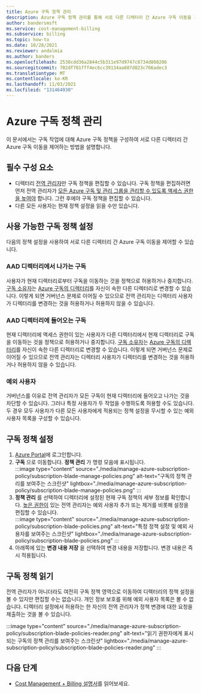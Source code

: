 ```yaml
---
title: Azure 구독 정책 관리
description: Azure 구독 정책 관리를 통해 서로 다른 디렉터리 간 Azure 구독 이동을 제어하는 방법을 알아봅니다.
author: bandersmsft
ms.service: cost-management-billing
ms.subservice: billing
ms.topic: how-to
ms.date: 10/28/2021
ms.reviewer: andalmia
ms.author: banders
ms.openlocfilehash: 2530cdd36a2844c5b311e97d9747c8734d808206
ms.sourcegitcommit: 702df701fff4ec6cc39134aa607d023c766adec3
ms.translationtype: MT
ms.contentlocale: ko-KR
ms.lasthandoff: 11/03/2021
ms.locfileid: "131464930"
---
```

# <a name="manage-azure-subscription-policies"></a>Azure 구독 정책 관리

이 문서에서는 구독 작업에 대해 Azure 구독 정책을 구성하여 서로 다른 디렉터리 간 Azure 구독 이동을 제어하는 방법을 설명합니다.

## <a name="prerequisites"></a>필수 구성 요소

- 디렉터리 [전역 관리자](../../active-directory/roles/permissions-reference.md#global-administrator)만 구독 정책을 편집할 수 있습니다. 구독 정책을 편집하려면 먼저 전역 관리자가 [모든 Azure 구독 및 관리 그룹을 관리할 수 있도록 액세스 권한을 높여야](../../role-based-access-control/elevate-access-global-admin.md) 합니다. 그런 후에야 구독 정책을 편집할 수 있습니다.
- 다른 모든 사용자는 현재 정책 설정을 읽을 수만 있습니다.

## <a name="available-subscription-policy-settings"></a>사용 가능한 구독 정책 설정

다음의 정책 설정을 사용하여 서로 다른 디렉터리 간 Azure 구독 이동을 제어할 수 있습니다.

### <a name="subscriptions-leaving-aad-directory"></a>AAD 디렉터리에서 나가는 구독

사용자가 현재 디렉터리로부터 구독을 이동하는 것을 정책으로 허용하거나 중지합니다. [구독 소유자](../../role-based-access-control/built-in-roles.md#owner)는 [Azure 구독의 디렉터리](../../active-directory/fundamentals/active-directory-how-subscriptions-associated-directory.md)를 자신이 속한 다른 디렉터리로 변경할 수 있습니다. 이렇게 되면 거버넌스 문제로 이어질 수 있으므로 전역 관리자는 디렉터리 사용자가 디렉터리를 변경하는 것을 허용하거나 허용하지 않을 수 있습니다.

### <a name="subscriptions-entering-aad-directory"></a>AAD 디렉터리에 들어오는 구독

현재 디렉터리에 액세스 권한이 있는 사용자가 다른 디렉터리에서 현재 디렉터리로 구독을 이동하는 것을 정책으로 허용하거나 중지합니다. [구독 소유자](../../role-based-access-control/built-in-roles.md#owner)는 [Azure 구독의 디렉터리](../../active-directory/fundamentals/active-directory-how-subscriptions-associated-directory.md)를 자신이 속한 다른 디렉터리로 변경할 수 있습니다. 이렇게 되면 거버넌스 문제로 이어질 수 있으므로 전역 관리자는 디렉터리 사용자가 디렉터리를 변경하는 것을 허용하거나 허용하지 않을 수 있습니다.

### <a name="exempted-users"></a>예외 사용자

거버넌스를 이유로 전역 관리자가 모든 구독이 현재 디렉터리에 들어오고 나가는 것을 차단할 수 있습니다. 그러나 특정 사용자가 두 작업을 수행하도록 허용할 수도 있습니다. 두 경우 모두 사용자가 다른 모든 사용자에게 적용되는 정책 설정을 무시할 수 있는 예외 사용자 목록을 구성할 수 있습니다.

## <a name="setting-subscription-policy"></a>구독 정책 설정

1. [Azure Portal](https://portal.azure.com/)에 로그인합니다.
1. **구독** 으로 이동합니다. **정책 관리** 가 명령 모음에 표시됩니다.  
    :::image type="content" source="./media/manage-azure-subscription-policy/subscription-blade-manage-policies.png" alt-text="구독의 정책 관리를 보여주는 스크린샷" lightbox="./media/manage-azure-subscription-policy/subscription-blade-manage-policies.png" :::
1. **정책 관리** 를 선택하여 디렉터리에 설정된 현재 구독 정책의 세부 정보를 확인합니다. [높은 권한이](../../role-based-access-control/elevate-access-global-admin.md) 있는 전역 관리자는 예외 사용자 추가 또는 제거를 비롯해 설정을 편집할 수 있습니다.  
    :::image type="content" source="./media/manage-azure-subscription-policy/subscription-blade-policies.png" alt-text="특정 정책 설정 및 예외 사용자를 보여주는 스크린샷" lightbox="./media/manage-azure-subscription-policy/subscription-blade-policies.png" :::
1. 아래쪽에 있는 **변경 내용 저장** 을 선택하여 변경 내용을 저장합니다. 변경 내용은 즉시 적용됩니다.

## <a name="read-subscription-policy"></a>구독 정책 읽기

전역 관리자가 아니더라도 여전히 구독 정책 영역으로 이동하여 디렉터리의 정책 설정을 볼 수 있지만 편집할 수는 없습니다. 개인 정보 보호를 위해 예외 사용자 목록은 볼 수 없습니다. 디렉터리 설정에서 허용하는 한 자신의 전역 관리자가 정책 변경에 대한 요청을 제출하는 것을 볼 수 있습니다.

:::image type="content" source="./media/manage-azure-subscription-policy/subscription-blade-policies-reader.png" alt-text="읽기 권한자에게 표시되는 구독의 정책 관리를 보여주는 스크린샷" lightbox="./media/manage-azure-subscription-policy/subscription-blade-policies-reader.png" :::

## <a name="next-steps"></a>다음 단계

- [Cost Management + Billing 설명서](../index.yml)를 읽어보세요.